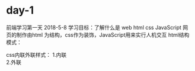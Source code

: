 # day-1
前端学习第一天 2018-5-8 
学习目标：了解什么是 web html css JavaScript
网页的制作由html 为结构，css作为装饰，JavaScript用来实行人机交互
html结构模式：
<html>
<head>
</head>
<body>
</body>
</html>
css内联外联样式：
1.内联 <div style=color:red;> </div>
2.外联 
<style>
p(选择器){

}
.sss（类选择器）{

}
#sss（id选择器）{

}


</style>
